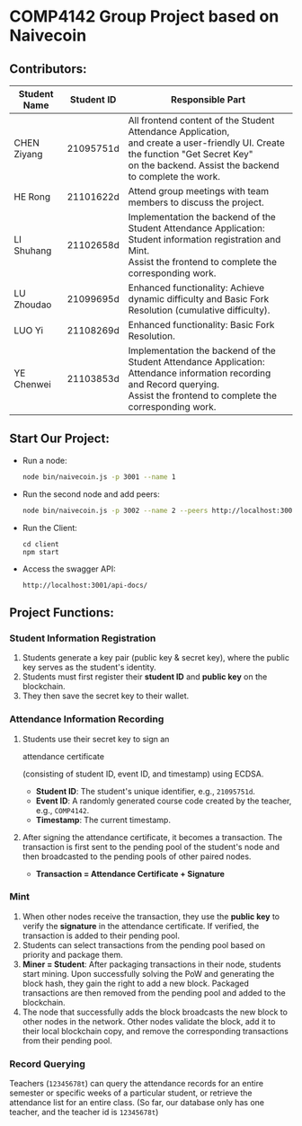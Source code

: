 # COMP4142 Group Project based on Naivecoin

## Contributors:

| Student Name | Student ID | Responsible Part                                             |
| ------------ | ---------- | ------------------------------------------------------------ |
| CHEN Ziyang  | 21095751d  | All frontend content of the Student Attendance Application, <br />and create a user-friendly UI. Create the function "Get Secret Key" <br />on the backend. Assist the backend to complete the work. |
| HE Rong      | 21101622d  | Attend group meetings with team members to discuss the project. |
| LI Shuhang   | 21102658d  | Implementation the backend of the Student Attendance Application: <br />Student information registration and Mint. <br />Assist the frontend to complete the corresponding work. |
| LU Zhoudao   | 21099695d  | Enhanced functionality: Achieve dynamic difficulty and Basic Fork Resolution (cumulative difficulty).|
| LUO Yi       | 21108269d  | Enhanced functionality: Basic Fork Resolution.                |
| YE Chenwei   | 21103853d  | Implementation the backend of the Student Attendance Application: <br />Attendance information recording and Record querying. <br />Assist the frontend to complete the corresponding work. |



## Start Our Project:

- Run a node:

  ```sh
  node bin/naivecoin.js -p 3001 --name 1
  ```

- Run the second node and add peers:

  ```sh
  node bin/naivecoin.js -p 3002 --name 2 --peers http://localhost:3001
  ```

- Run the Client:

  ```
  cd client
  npm start
  ```

- Access the swagger API:

  ```
  http://localhost:3001/api-docs/
  ```

  

## Project Functions:

### Student Information Registration

1. Students generate a key pair (public key & secret key), where the public key serves as the student's identity.
2. Students must first register their **student ID** and **public key** on the blockchain.
3. They then save the secret key to their wallet.

### Attendance Information Recording

1. Students use their secret key to sign an 

   attendance certificate

    (consisting of student ID, event ID, and timestamp) using ECDSA.

   - **Student ID**: The student's unique identifier, e.g., `21095751d`.
   - **Event ID**: A randomly generated course code created by the teacher, e.g., `COMP4142`.
   - **Timestamp**: The current timestamp.

2. After signing the attendance certificate, it becomes a transaction. The transaction is first sent to the pending pool of the student's node and then broadcasted to the pending pools of other paired nodes.

   - **Transaction = Attendance Certificate + Signature**

### Mint

1. When other nodes receive the transaction, they use the **public key** to verify the **signature** in the attendance certificate. If verified, the transaction is added to their pending pool.
2. Students can select transactions from the pending pool based on priority and package them.
3. **Miner = Student**: After packaging transactions in their node, students start mining. Upon successfully solving the PoW and generating the block hash, they gain the right to add a new block. Packaged transactions are then removed from the pending pool and added to the blockchain.
4. The node that successfully adds the block broadcasts the new block to other nodes in the network. Other nodes validate the block, add it to their local blockchain copy, and remove the corresponding transactions from their pending pool.

### Record Querying

Teachers (`12345678t`) can query the attendance records for an entire semester or specific weeks of a particular student, or retrieve the attendance list for an entire class. (So far, our database only has one teacher, and the teacher id is `12345678t`)
